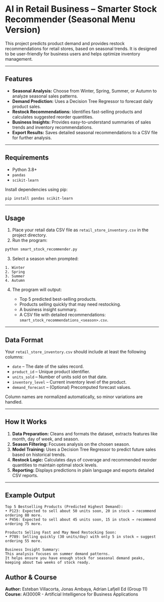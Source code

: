 # AI in Retail Business – Smarter Stock Recommender (Seasonal Menu Version)

This project predicts product demand and provides restock recommendations for retail stores, based on seasonal trends. It is designed to be user-friendly for business users and helps optimize inventory management.

---

## Features

* **Seasonal Analysis:** Choose from Winter, Spring, Summer, or Autumn to analyze seasonal sales patterns.
* **Demand Prediction:** Uses a Decision Tree Regressor to forecast daily product sales.
* **Restock Recommendations:** Identifies fast-selling products and calculates suggested reorder quantities.
* **Business Insights:** Provides easy-to-understand summaries of sales trends and inventory recommendations.
* **Export Results:** Saves detailed seasonal recommendations to a CSV file for further analysis.

---

## Requirements

* Python 3.8+
* `pandas`
* `scikit-learn`

Install dependencies using pip:

```bash
pip install pandas scikit-learn
```

---

## Usage

1. Place your retail data CSV file as `retail_store_inventory.csv` in the project directory.
2. Run the program:

```bash
python smart_stock_recommender.py
```

3. Select a season when prompted:

```
1. Winter
2. Spring
3. Summer
4. Autumn
```

4. The program will output:

   * Top 5 predicted best-selling products.
   * Products selling quickly that may need restocking.
   * A business insight summary.
   * A CSV file with detailed recommendations: `smart_stock_recommendations_<season>.csv`.

---

## Data Format

Your `retail_store_inventory.csv` should include at least the following columns:

* `date` – The date of the sales record.
* `product_id` – Unique product identifier.
* `units_sold` – Number of units sold on that date.
* `inventory_level` – Current inventory level of the product.
* `demand_forecast` – (Optional) Precomputed forecast values.

Column names are normalized automatically, so minor variations are handled.

---

## How It Works

1. **Data Preparation:** Cleans and formats the dataset, extracts features like month, day of week, and season.
2. **Season Filtering:** Focuses analysis on the chosen season.
3. **Model Training:** Uses a Decision Tree Regressor to predict future sales based on historical trends.
4. **Restock Logic:** Calculates days of coverage and recommended reorder quantities to maintain optimal stock levels.
5. **Reporting:** Displays predictions in plain language and exports detailed CSV reports.

---

## Example Output

```
Top 5 Bestselling Products (Predicted Highest Demand):
• P123: Expected to sell about 50 units soon, 20 in stock → recommend ordering 80 more.
• P456: Expected to sell about 45 units soon, 15 in stock → recommend ordering 75 more.

Products Selling Fast and May Need Restocking Soon:
• P789: Selling quickly (30 units/day) with only 5 in stock → suggest ordering 55 more.

Business Insight Summary:
This analysis focuses on summer demand patterns.
It helps ensure you have enough stock for seasonal demand peaks, keeping about two weeks of stock ready.
```

## Author & Course

**Author:** Esteban Villacorta, Jonas Ambaya, Adrian Lafjell Ed (Group 11) 
**Course:** AI3000R - Artificial Intelligence for Business Applications
